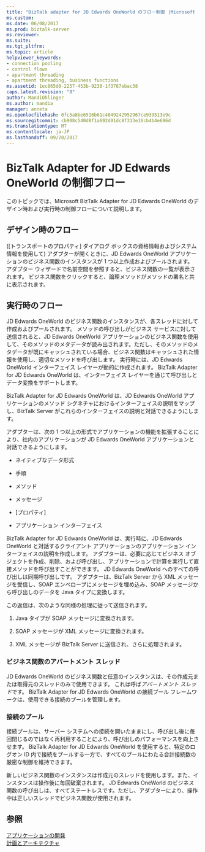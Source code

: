 ```yaml
---
title: "BizTalk adapter for JD Edwards OneWorld のフロー制御 |Microsoft ドキュメント"
ms.custom: 
ms.date: 06/08/2017
ms.prod: biztalk-server
ms.reviewer: 
ms.suite: 
ms.tgt_pltfrm: 
ms.topic: article
helpviewer_keywords:
- connection pooling
- control flows
- apartment threading
- apartment threading, business functions
ms.assetid: 1ec865d0-2257-453b-9230-1f3787ebac38
caps.latest.revision: "8"
author: MandiOhlinger
ms.author: mandia
manager: anneta
ms.openlocfilehash: 0fc5a8be6516b61c4049242952967ce939513e9c
ms.sourcegitcommit: cb908c540d8f1a692d01dc8f313e16cb4b4e696d
ms.translationtype: MT
ms.contentlocale: ja-JP
ms.lasthandoff: 09/20/2017
---
```

# <a name="control-flow-in-biztalk-adapter-for-jd-edwards-oneworld"></a>BizTalk Adapter for JD Edwards OneWorld の制御フロー
このトピックでは、Microsoft BizTalk Adapter for JD Edwards OneWorld のデザイン時および実行時の制御フローについて説明します。  
  
## <a name="design-time-flow"></a>デザイン時のフロー  
 ([トランスポートのプロパティ] ダイアログ ボックスの資格情報およびシステム情報を使用して) アダプターが開くときに、JD Edwards OneWorld アプリケーションのビジネス関数のインスタンスが 1 つ以上作成およびプールされます。 アダプター ウィザードで名前空間を参照すると、ビジネス関数の一覧が表示されます。 ビジネス関数をクリックすると、論理メソッドがメソッドの署名と共に表示されます。  
  
## <a name="run-time-flow"></a>実行時のフロー  
 JD Edwards OneWorld のビジネス関数のインスタンスが、各スレッドに対して作成およびプールされます。 メソッドの呼び出しがビジネス サービスに対して送信されると、JD Edwards OneWorld アプリケーションのビジネス関数を使用して、そのメソッドのメタデータが読み出されます。ただし、そのメソッドのメタデータが既にキャッシュされている場合、ビジネス関数はキャッシュされた情報を使用し、適切なメソッドを呼び出します。 実行時には、JD Edwards OneWorld インターフェイス レイヤーが動的に作成されます。 BizTalk Adapter for JD Edwards OneWorld は、インターフェイス レイヤーを通じて呼び出しとデータ変換をサポートします。  
  
 BizTalk Adapter for JD Edwards OneWorld は、JD Edwards OneWorld アプリケーションのメソッド シグネチャにおけるインターフェイスの説明をマップし、BizTalk Server がこれらのインターフェイスの説明と対話できるようにします。  
  
 アダプターは、次の 1 つ以上の形式でアプリケーションの機能を拡張することにより、社内のアプリケーションが JD Edwards OneWorld アプリケーションと対話できるようにします。  
  
-   ネイティブなデータ形式  
  
-   手順  
  
-   メソッド  
  
-   メッセージ  
  
-   [プロパティ]  
  
-   アプリケーション インターフェイス  
  
 BizTalk Adapter for JD Edwards OneWorld は、実行時に、JD Edwards OneWorld と対話するクライアント アプリケーションのアプリケーション インターフェイスの説明を作成します。 アダプターは、必要に応じてビジネス オブジェクトを作成、削除、および呼び出し、アプリケーションで計算を実行して直接メソッドを呼び出すことができます。 JD Edwards OneWorld へのすべての呼び出しは同期呼び出しです。 アダプターは、BizTalk Server から XML メッセージを受信し、SOAP エンベロープにメッセージを埋め込み、SOAP メッセージから呼び出しのデータを Java タイプに変換します。  
  
 この返信は、次のような同様の処理に従って送信されます。  
  
1.  Java タイプが SOAP メッセージに変換されます。  
  
2.  SOAP メッセージが XML メッセージに変換されます。  
  
3.  XML メッセージが BizTalk Server に送信され、さらに処理されます。  
  
### <a name="apartment-threading-of-business-functions"></a>ビジネス関数のアパートメント スレッド  
 JD Edwards OneWorld のビジネス関数と任意のインスタンスは、その作成元または取得元のスレッドのみで使用できます。 これは呼ば*アパートメント スレッド*です。 BizTalk Adapter for JD Edwards OneWorld の接続プール フレームワークは、使用できる接続のプールを管理します。  
  
### <a name="connection-pooling"></a>接続のプール  
 接続プールは、サーバー システムへの接続を開いたままにし、呼び出し後に毎回閉じるのではなく再利用することにより、呼び出しのパフォーマンスを向上させます。 BizTalk Adapter for JD Edwards OneWorld を使用すると、特定のログオン ID 内で接続をプールする一方で、すべてのプールにわたる合計接続数の厳密な制御を維持できます。  
  
 新しいビジネス関数のインスタンスは作成元のスレッドを使用します。また、インスタンスは操作後に毎回破棄されます。 JD Edwards OneWorld のビジネス関数の呼び出しは、すべてステートレスです。ただし、アダプターにより、操作中は正しいスレッドでビジネス関数が使用されます。  
  
## <a name="see-also"></a>参照  
 [アプリケーションの開発](../core/developing-applications3.md)   
 [計画とアーキテクチャ](../core/planning-and-architecture17.md)